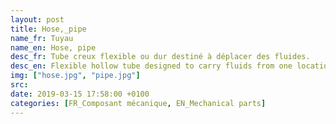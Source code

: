 ```yaml
---
layout: post
title: Hose,_pipe
name_fr: Tuyau
name_en: Hose, pipe
desc_fr: Tube creux flexible ou dur destiné à déplacer des fluides.
desc_en: Flexible hollow tube designed to carry fluids from one location to another. 
img: ["hose.jpg", "pipe.jpg"]
src: 
date: 2019-03-15 17:58:00 +0100
categories: [FR_Composant mécanique, EN_Mechanical parts]
---
```

